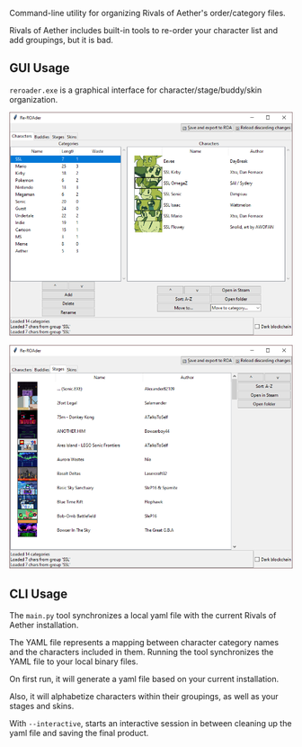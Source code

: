 Command-line utility for organizing Rivals of Aether's order/category files.

Rivals of Aether includes built-in tools to re-order your character list and add groupings, but it is bad.

## GUI Usage

`reroader.exe` is a graphical interface for character/stage/buddy/skin organization.

![Character view](./doc/characters.png)

![stage view](./doc/stages.png)

## CLI Usage

The `main.py` tool synchronizes a local yaml file with the current Rivals of Aether installation.

The YAML file represents a mapping between character category names and the characters included in them. Running the tool synchronizes the YAML file to your local binary files.

On first run, it will generate a yaml file based on your current installation.

Also, it will alphabetize characters within their groupings, as well as your stages and skins.

With `--interactive`, starts an interactive session in between cleaning up the yaml file and saving the final product.
